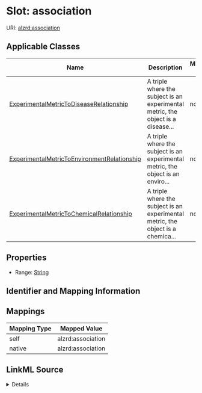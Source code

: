 

# Slot: association

URI: [alzrd:association](http://w3id.org/ontogpt/alzrdassociation)



<!-- no inheritance hierarchy -->





## Applicable Classes

| Name | Description | Modifies Slot |
| --- | --- | --- |
| [ExperimentalMetricToDiseaseRelationship](ExperimentalMetricToDiseaseRelationship.md) | A triple where the subject is an experimental metric, the object is a disease... |  no  |
| [ExperimentalMetricToEnvironmentRelationship](ExperimentalMetricToEnvironmentRelationship.md) | A triple where the subject is an experimental metric, the object is an enviro... |  no  |
| [ExperimentalMetricToChemicalRelationship](ExperimentalMetricToChemicalRelationship.md) | A triple where the subject is an experimental metric, the object is a chemica... |  no  |







## Properties

* Range: [String](String.md)





## Identifier and Mapping Information








## Mappings

| Mapping Type | Mapped Value |
| ---  | ---  |
| self | alzrd:association |
| native | alzrd:association |




## LinkML Source

<details>
```yaml
name: association
alias: association
domain_of:
- ExperimentalMetricToDiseaseRelationship
- ExperimentalMetricToEnvironmentRelationship
- ExperimentalMetricToChemicalRelationship
range: string

```
</details>